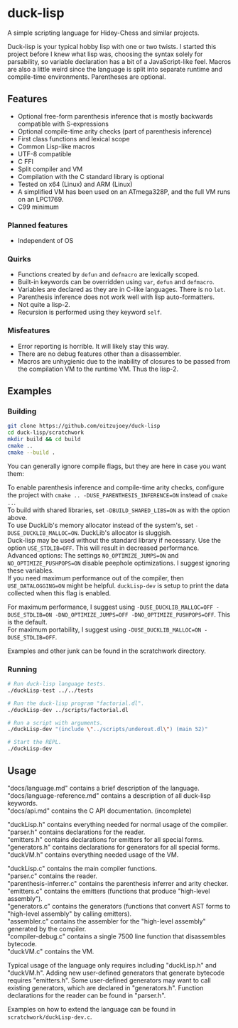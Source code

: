 # duck-lisp

A simple scripting language for Hidey-Chess and similar projects.

Duck-lisp is your typical hobby lisp with one or two twists. I started this project before I knew what lisp was, choosing the syntax solely for parsability, so variable declaration has a bit of a JavaScript-like feel. Macros are also a little weird since the language is split into separate runtime and compile-time environments. Parentheses are optional.

## Features

* Optional free-form parenthesis inference that is mostly backwards compatible with S-expressions
* Optional compile-time arity checks (part of parenthesis inference)
* First class functions and lexical scope
* Common Lisp-like macros
* UTF-8 compatible
* C FFI
* Split compiler and VM
* Compilation with the C standard library is optional
* Tested on x64 (Linux) and ARM (Linux)
* A simplified VM has been used on an ATmega328P, and the full VM runs on an LPC1769.
* C99 minimum

### Planned features

* Independent of OS

### Quirks

* Functions created by `defun` and `defmacro` are lexically scoped.
* Built-in keywords can be overridden using `var`, `defun` and `defmacro`.
* Variables are declared as they are in C-like languages. There is no `let`.
* Parenthesis inference does not work well with lisp auto-formatters.
* Not quite a lisp-2.
* Recursion is performed using they keyword `self`.

### Misfeatures

* Error reporting is horrible. It will likely stay this way.
* There are no debug features other than a disassembler.
* Macros are unhygienic due to the inability of closures to be passed from the compilation VM to the runtime VM. Thus the lisp-2.

## Examples

### Building

```bash
git clone https://github.com/oitzujoey/duck-lisp
cd duck-lisp/scratchwork
mkdir build && cd build
cmake ..
cmake --build .
```

You can generally ignore compile flags, but they are here in case you want them:

To enable parenthesis inference and compile-time arity checks, configure the project with `cmake .. -DUSE_PARENTHESIS_INFERENCE=ON` instead of `cmake ..`.  
To build with shared libraries, set `-DBUILD_SHARED_LIBS=ON` as with the option above.  
To use DuckLib's memory allocator instead of the system's, set `-DUSE_DUCKLIB_MALLOC=ON`. DuckLib's allocator is sluggish.  
Duck-lisp may be used without the standard library if necessary. Use the option `USE_STDLIB=OFF`. This will result in decreased performance.  
Advanced options: The settings `NO_OPTIMIZE_JUMPS=ON` and `NO_OPTIMIZE_PUSHPOPS=ON` disable peephole optimizations. I suggest ignoring these variables.  
If you need maximum performance out of the compiler, then `USE_DATALOGGING=ON` might be helpful. `duckLisp-dev` is setup to print the data collected when this flag is enabled.  

For maximum performance, I suggest using `-DUSE_DUCKLIB_MALLOC=OFF -DUSE_STDLIB=ON -DNO_OPTIMIZE_JUMPS=OFF -DNO_OPTIMIZE_PUSHPOPS=OFF`. This is the default.  
For maximum portability, I suggest using `-DUSE_DUCKLIB_MALLOC=ON -DUSE_STDLIB=OFF`.  

Examples and other junk can be found in the scratchwork directory.

### Running

```bash
# Run duck-lisp language tests.
./duckLisp-test ../../tests
```

```bash
# Run the duck-lisp program "factorial.dl".
./duckLisp-dev ../scripts/factorial.dl
```

```bash
# Run a script with arguments.
./duckLisp-dev "(include \"../scripts/underout.dl\") (main 52)"
```

```bash
# Start the REPL.
./duckLisp-dev
```


## Usage

"docs/language.md" contains a brief description of the language.  
"docs/language-reference.md" contains a description of all duck-lisp keywords.  
"docs/api.md" contains the C API documentation. (incomplete)  

"duckLisp.h" contains everything needed for normal usage of the compiler.  
"parser.h" contains declarations for the reader.  
"emitters.h" contains declarations for emitters for all special forms.  
"generators.h" contains declarations for generators for all special forms.  
"duckVM.h" contains everything needed usage of the VM.  

"duckLisp.c" contains the main compiler functions.  
"parser.c" contains the reader.  
"parenthesis-inferrer.c" contains the parenthesis inferrer and arity checker.  
"emitters.c" contains the emitters (functions that produce "high-level assembly").  
"generators.c" contains the generators (functions that convert AST forms to "high-level assembly" by calling emitters).  
"assembler.c" contains the assembler for the "high-level assembly" generated by the compiler.  
"compiler-debug.c" contains a single 7500 line function that disassembles bytecode.  
"duckVM.c" contains the VM.  

Typical usage of the language only requires including "duckLisp.h" and "duckVM.h". Adding new user-defined generators that generate bytecode requires "emitters.h". Some user-defined generators may want to call existing generators, which are declared in "generators.h". Function declarations for the reader can be found in "parser.h".

Examples on how to extend the language can be found in `scratchwork/duckLisp-dev.c`.
